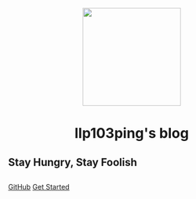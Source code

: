 <p align="center">
<img src="https://ss0.bdstatic.com/70cFvHSh_Q1YnxGkpoWK1HF6hhy/it/u=2481424715,2807309609&fm=26&gp=0.jpg" width="200" height="200"/>
</p>
<h1 align="center">llp103ping's blog</h1>

## Stay Hungry, Stay Foolish
##   

[GitHub](https://github.com/Snailclimb/docsify-demo)
[Get Started](README.md)
